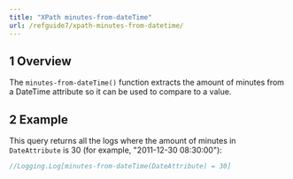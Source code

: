 ```yaml
---
title: "XPath minutes-from-dateTime"
url: /refguide7/xpath-minutes-from-datetime/
---
```


## 1 Overview

The `minutes-from-dateTime()` function extracts the amount of minutes from a DateTime attribute so it can be used to compare to a value.

## 2 Example

This query returns all the logs where the amount of minutes in `DateAttribute` is 30 (for example, "2011-12-30 08:30:00"):

```java
//Logging.Log[minutes-from-dateTime(DateAttribute) = 30]
```

